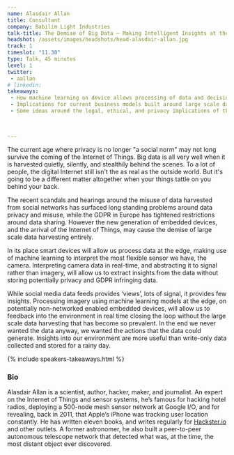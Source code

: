 ```yaml
---
name: Alasdair Allan
title: Consultant
company: Babilim Light Industries
talk-title: The Demise of Big Data — Making Intelligent Insights at the Edge
headshot: /assets/images/headshots/head-alasdair-allan.jpg
track: 1
timeslot: "11.30"
type: Talk, 45 minutes
level: 1
twitter:
 - aallan 
# linkedin: 
takeaways:
 - How machine learning on device allows processing of data and decision making in real time without reference to the cloud
 - Implications for current business models built around large scale data harvesting
 - Some ideas around the legal, ethical, and privacy implications of the technology
 


---
```

The current age where privacy is no longer "a social norm" may not long survive the coming of the Internet of Things. Big data is all very well when it is harvested quietly, silently, and stealthily behind the scenes. To a lot of people, the digital Internet still isn't the as real as the outside world. But it's going to be a different matter altogether when your things tattle on you behind your back. 

The recent scandals and hearings around the misuse of data harvested from social networks has surfaced long standing problems around data privacy and misuse, while the GDPR in Europe has tightened restrictions around data sharing. However the new generation of embedded devices, and the arrival of the Internet of Things, may cause the demise of large scale data harvesting entirely. 

In its place smart devices will allow us process data at the edge, making use of machine learning to interpret the most flexible sensor we have, the camera. Interpreting camera data in real-time, and abstracting it to signal rather than imagery, will allow us to extract insights from the data without storing potentially privacy and GDPR infringing data. 

While social media data feeds provides ‘views’, lots of signal, it provides few insights. Processing imagery using machine learning models at the edge, on potentially non-networked enabled embedded devices, will allow us to feedback into the environment in real time closing the loop without the large scale data harvesting that has become so prevalent. In the end we never wanted the data anyway, we wanted the actions that the data could generate. Insights into our environment are more useful than write-only data collected and stored for a rainy day.



{% include speakers-takeaways.html %}
<h3>Bio</h3>
Alasdair Allan is a scientist, author, hacker, maker, and journalist. An expert on the Internet of Things and sensor systems, he’s famous for hacking hotel radios, deploying a 500-node mesh sensor network at Google I/O, and for revealing, back in 2011, that Apple’s iPhone was tracking user location constantly. He has written eleven books, and writes regularly for <a href="http://Hackster.io" target="_blank" rel="noopener noreferrer">Hackster.io</a> and other outlets. A former astronomer, he also built a peer-to-peer autonomous telescope network that detected what was, at the time, the most distant object ever discovered.